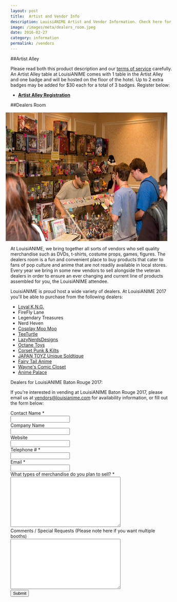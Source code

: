 ```yaml
---
layout: post
title:  Artist and Vendor Info
description: LouisiANIME Artist and Vendor Information. Check here for updates and information for our artist alley and dealers room, including how to purchase a booth and contact information.
image: /images/meta/dealers_room.jpeg
date: 2016-02-27
category: information
permalink: /vendors
---
```


##Artist Alley
<p>Please read both this product description and our <a href="/tos">terms of service</a> carefully. An Artist Alley table at LouisiANIME comes with 1 table in the Artist Alley and one badge and will be hosted on the floor of the hotel. Up to 2 extra badges may be added for $30 each for a total of 3 badges. Register below:</p>
<ul>
	<li><a href="/artistalley"><b>Artist Alley Registration</b></a></li>
</ul>


##Dealers Room
<img src="/images/information/dealers_room.jpeg" alt="dealers room image" class="img-responsive" style="border:5px solid white; margin: 10px; float: right" width="600" height="400"/>

At LouisiANIME, we bring together all sorts of vendors who sell quality merchandise such as DVDs, t-shirts, costume props, games, figures.  The dealers room is a fun and convenient place to buy products that cater to fans of pop culture and anime that are not readily available in local stores.  Every year we bring in some new vendors to sell alongside the veteran dealers in order to ensure an ever changing and current line of products assembled for you, the LouisiANIME attendee.

LouisiANIME is proud host a wide variety of dealers. At LouisiANIME 2017 you'll be able to purchase from the following dealers:

* [Loyal K.N.G.](http://loyalkng.com/ "Loyal K.N.G.")
* FireFly Lane
* Legendary Treasures
* Nerd Heven
* [Cosplay Moo Moo](https://www.facebook.com/Cosplaymoomoo/ "Cosplay Moo Moo")
* [TeeTurtle](http://www.teeturtle.com/ "TeeTurtle")
* [LazyNerdsDesigns](http://LazyNerdsDesigns.com "LazyNerdsDesigns")
* [Octane Toys](http://www.octanetoys.com/zencart151/ "Octane Toys")
* [Corset Punk & Kilts](http://www.corsetpunk.com/ "Corset Punk & Kilts")
* [JAPAN TOYZ Unique Soldtique](http://www.uniquesoldtique.com/ "JAPAN TOYZ Unique Soldtique")
* [Fairy Tail Anime](http://facebook.com/fairytailstore "Fairy Tail Anime")
* [Wayne's Comic Closet](http://www.waynesanime.com/ "Wayne's Comic Closet")
* [Anime Palace](http://www.theanimepalace.com/ "Anime Palace")


Dealers for LouisiANIME Baton Rouge 2017:

If you're interested in vending at LouisiANIME Baton Rouge 2017, please email us at <a href="mailto:vendors@louisianime.com">vendors@louisianime.com</a> for availability information, or fill out the form below:

<div class="row">
<div class="col-md-6 col-sm-6 col-xs-12">
<form action="http://www.louisianime.com/formtools/process.php" method="post">
<input type="hidden" name="form_tools_form_id" value="10"/>
 <div class="form-group" id="div_contact_name">
  <label class="control-label requiredField" for="contact_name">
   Contact Name
   <span class="asteriskField">
    *
   </span>
  </label>
  <div class="controls ">
   <input class="form-control" id="contact_name" name="contact_name" type="text"/>
  </div>
 </div>
 <div class="form-group" id="div_company_name">
  <label class="control-label " for="company_name">
   Company Name
  </label>
  <div class="controls ">
   <input class="form-control" id="company_name" name="company_name" type="text"/>
  </div>
 </div>
 <div class="form-group" id="div_company_name">
  <label class="control-label " for="website">
   Website
  </label>
  <div class="controls ">
   <input class="form-control" id="website" name="website" type="text"/>
  </div>
 </div>
 <div class="form-group" id="div_tel">
  <label class="control-label requiredField" for="tel">
   Telephone #
   <span class="asteriskField">
    *
   </span>
  </label>
  <div class="controls ">
   <input class="form-control" id="tel" name="tel" type="text"/>
  </div>
 </div>
 <div class="form-group" id="div_email">
  <label class="control-label requiredField" for="email">
   Email
   <span class="asteriskField">
    *
   </span>
  </label>
  <div class="controls ">
   <input class="form-control" id="email" name="email" type="text"/>
  </div>
 </div>
 <div class="form-group" id="div_merch">
  <label class="control-label requiredField" for="merch">
   What types of merchandise do you plan to sell?
   <span class="asteriskField">
    *
   </span>  
  </label>
  <div class="controls ">
   <textarea class="form-control" cols="40" id="merch" name="merch" rows="10"></textarea>
  </div>
 </div>
 <div class="form-group" id="div_special_requests">
  <label class="control-label " for="special_requests">
   Comments / Special Requests (Please note here if you want multiple booths)
  </label>
  <div class="controls ">
   <textarea class="form-control" cols="40" id="special_requests" name="special_requests" rows="10"></textarea>
  </div>
 </div>
 <div class="form-group">
  <div>
   <button class="btn btn-dark big" name="submit" type="submit">
    Submit
   </button>
  </div>
 </div>
</form>
</div>
</div>
